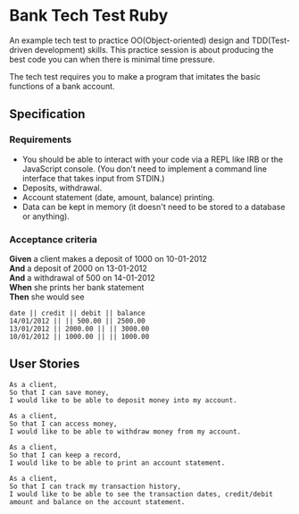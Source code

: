 # Bank Tech Test Ruby
An example tech test to practice OO(Object-oriented) design and TDD(Test-driven development) skills. This practice session is about producing the best code you can when there is minimal time pressure.

The tech test requires you to make a program that imitates the basic functions of a bank account.

## Specification

### Requirements
* You should be able to interact with your code via a REPL like IRB or the JavaScript console.  (You don't need to implement a command line interface that takes input from STDIN.)
* Deposits, withdrawal.
* Account statement (date, amount, balance) printing.
* Data can be kept in memory (it doesn't need to be stored to a database or anything).

### Acceptance criteria
**Given** a client makes a deposit of 1000 on 10-01-2012  
**And** a deposit of 2000 on 13-01-2012  
**And** a withdrawal of 500 on 14-01-2012  
**When** she prints her bank statement  
**Then** she would see

```
date || credit || debit || balance
14/01/2012 || || 500.00 || 2500.00
13/01/2012 || 2000.00 || || 3000.00
10/01/2012 || 1000.00 || || 1000.00
```

## User Stories

```
As a client,
So that I can save money,
I would like to be able to deposit money into my account.
```

```
As a client,
So that I can access money, 
I would like to be able to withdraw money from my account.
```

```
As a client,
So that I can keep a record,  
I would like to be able to print an account statement.
```

```
As a client,
So that I can track my transaction history,
I would like to be able to see the transaction dates, credit/debit amount and balance on the account statement. 
```
